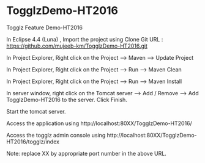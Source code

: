 # TogglzDemo-HT2016
Togglz Feature Demo-HT2016

In Eclipse 4.4 (Luna) , Import the project using Clone Git URL : https://github.com/mujeeb-km/TogglzDemo-HT2016.git 

In Project Explorer, Right click on the Project --> Maven --> Update Project

In Project Explorer, Right click on the Project --> Run --> Maven Clean

In Project Explorer, Right click on the Project --> Run --> Maven Install

In server window, right click on the Tomcat server --> Add / Remove --> 
Add TogglzDemo-HT2016 to the server. Click Finish.

Start the tomcat server. 


Access the application using http://localhost:80XX/TogglzDemo-HT2016/

Access the togglz admin console using http://localhost:80XX/TogglzDemo-HT2016/togglz/index


Note: replace XX by appropriate port number in the above URL. 
